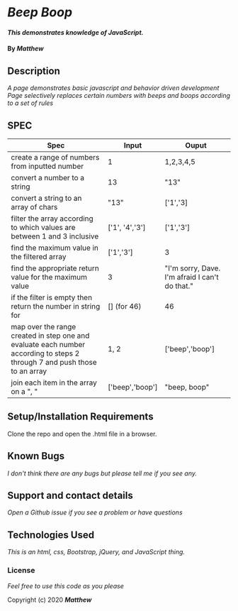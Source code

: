 
# _Beep Boop_

#### _This demonstrates knowledge of JavaScript._

#### By _**Matthew**_


## Description

_A page demonstrates basic javascript and behavior driven development_
_Page selectively replaces certain numbers with beeps and boops according to a set of rules_


## SPEC
| Spec                                                                                                                      | Input            | Ouput                                          |
|---------------------------------------------------------------------------------------------------------------------------|------------------|------------------------------------------------|
| create a range of numbers from inputted number                                                                            | 1                | 1,2,3,4,5                                      |
| convert a number to a string                                                                                              | 13               | "13"                                           |
| convert a string to an array of chars                                                                                     | "13"             | ['1','3]                                       |
| filter the array according to which values are between 1 and 3 inclusive                                                  | ['1', '4','3']   | ['1','3']                                      |
| find the maximum value in the filtered array                                                                              | ['1','3']        | 3                                              |
| find the appropriate return value for the maximum value                                                                   | 3                | "I'm sorry, Dave. I'm afraid I can't do that." |
| if the filter is empty then return the number in string for                                                               | [] (for 46)      | 46                                             |
| map over the range created in step one and evaluate each number according to steps 2 through 7 and push those to an array | 1, 2             | ['beep','boop']                                |
| join each item in the array on a ", "                                                                                     | ['beep','boop']  | "beep, boop"                                   |

## Setup/Installation Requirements

Clone the repo and open the .html file in a browser.

## Known Bugs

_I don't think there are any bugs but please tell me if you see any._

## Support and contact details

_Open a Github issue if you see a problem or have questions_

## Technologies Used

_This is an html, css, Bootstrap, jQuery, and JavaScript thing._

### License

*Feel free to use this code as you please*

Copyright (c) 2020 **_Matthew_**
